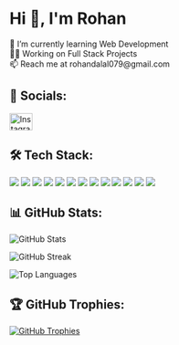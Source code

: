 <h1>Hi 👋, I'm Rohan</h1>

<p>
  🌱 I’m currently learning Web Development<br>
  👨‍💻 Working on Full Stack Projects<br>
  📫 Reach me at rohandalal079@gmail.com
</p>

<h2 align="left">🔗 Socials:</h2>
<p align="left">
  <a href="https://instagram.com/_rohandalal_" target="_blank">
    <img align="center" src="https://raw.githubusercontent.com/rahuldkjain/github-profile-readme-generator/master/src/images/icons/Social/instagram.svg" alt="Instagram" height="30" width="40"/>
  </a>
</p>

<h2 align="left">🛠️ Tech Stack:</h2>
<p align="left">
  <a href="https://www.w3.org/html/" target="_blank"> <img src="https://img.shields.io/badge/HTML5-E34F26?style=for-the-badge&logo=html5&logoColor=white"/></a>
  <a href="https://www.w3schools.com/css/" target="_blank"> <img src="https://img.shields.io/badge/CSS3-1572B6?style=for-the-badge&logo=css3&logoColor=white"/></a>
  <a href="https://developer.mozilla.org/en-US/docs/Web/JavaScript" target="_blank"> <img src="https://img.shields.io/badge/JavaScript-F7DF1E?style=for-the-badge&logo=javascript&logoColor=black"/></a>
  <a href="https://reactjs.org/" target="_blank"> <img src="https://img.shields.io/badge/React-20232A?style=for-the-badge&logo=react&logoColor=61DAFB"/></a>
  <a href="https://tailwindcss.com/" target="_blank"> <img src="https://img.shields.io/badge/Tailwind%20CSS-38B2AC?style=for-the-badge&logo=tailwind-css&logoColor=white"/></a>
  <a href="https://getbootstrap.com" target="_blank"> <img src="https://img.shields.io/badge/Bootstrap-563D7C?style=for-the-badge&logo=bootstrap&logoColor=white"/></a>
  <a href="https://nodejs.org/" target="_blank"> <img src="https://img.shields.io/badge/Node.js-43853D?style=for-the-badge&logo=node.js&logoColor=white"/></a>
  <a href="https://expressjs.com/" target="_blank"> <img src="https://img.shields.io/badge/Express.js-404D59?style=for-the-badge&logo=express&logoColor=white"/></a>
  <a href="https://www.mongodb.com/" target="_blank"> <img src="https://img.shields.io/badge/MongoDB-47A248?style=for-the-badge&logo=mongodb&logoColor=white"/></a>
  <a href="https://www.mysql.com/" target="_blank"> <img src="https://img.shields.io/badge/MySQL-4479A1?style=for-the-badge&logo=mysql&logoColor=white"/></a>
  <a href="https://www.java.com" target="_blank"> <img src="https://img.shields.io/badge/Java-ED8B00?style=for-the-badge&logo=java&logoColor=white"/></a>
  <a href="https://www.python.org" target="_blank"> <img src="https://img.shields.io/badge/Python-3776AB?style=for-the-badge&logo=python&logoColor=white"/></a>
  <a href="https://git-scm.com/" target="_blank"> <img src="https://img.shields.io/badge/Git-F05032?style=for-the-badge&logo=git&logoColor=white"/></a>
</p>

<h2 align="left">📊 GitHub Stats:</h2>
<p align="left">
  <img align="center" src="https://github-readme-stats.vercel.app/api?username=rohandalal8&show_icons=true&theme=tokyonight" alt="GitHub Stats"/>
</p>
<p align="left">
  <img align="center" src="https://github-readme-streak-stats.herokuapp.com/?user=rohandalal8&theme=dark" alt="GitHub Streak"/>
</p>
<p align="left">
  <img align="center" src="https://github-readme-stats.vercel.app/api/top-langs?username=rohandalal8&show_icons=true&locale=en&layout=compact&theme=tokyonight" alt="Top Languages"/>
</p>

<h2 align="left">🏆 GitHub Trophies:</h2>
<p align="left">
  <a href="https://github.com/ryo-ma/github-profile-trophy">
    <img src="https://github-profile-trophy.vercel.app/?username=rohandalal8&theme=tokyonight&margin-w=10" alt="GitHub Trophies"/>
  </a>
</p>
